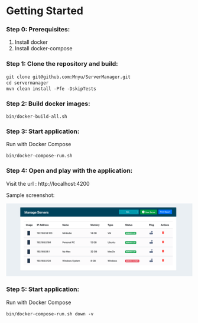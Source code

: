 # Getting Started

### Step 0: Prerequisites:

1. Install docker 
2. Install docker-compose

### Step 1: Clone the repository and build:

```shell
git clone git@github.com:Mnyu/ServerManager.git
cd servermanager
mvn clean install -Pfe -DskipTests
```

### Step 2: Build docker images:
```shell
bin/docker-build-all.sh
```

### Step 3: Start application:
Run with Docker Compose
```shell
bin/docker-compose-run.sh
```

### Step 4: Open and play with the application:
Visit the url : http://localhost:4200

Sample screenshot:

![Image](https://github.com/Mnyu/ServerManager/blob/main/docs/screenshots/app-screenshot.png)


### Step 5: Start application:
Run with Docker Compose
```shell
bin/docker-compose-run.sh down -v
```